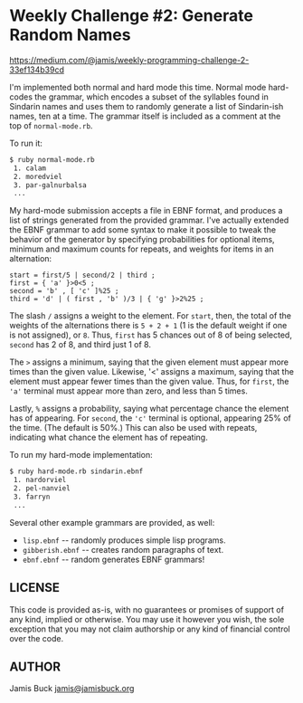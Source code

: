 # Weekly Challenge #2: Generate Random Names

https://medium.com/@jamis/weekly-programming-challenge-2-33ef134b39cd

I'm implemented both normal and hard mode this time. Normal mode hard-codes
the grammar, which encodes a subset of the syllables found in Sindarin
names and uses them to randomly generate a list of Sindarin-ish names,
ten at a time. The grammar itself is included as a comment at the top of
`normal-mode.rb`.

To run it:

```sh
$ ruby normal-mode.rb
 1. calam
 2. moredviel
 3. par-galnurbalsa
 ...
```

My hard-mode submission accepts a file in EBNF format, and produces a list
of strings generated from the provided grammar. I've actually extended the
EBNF grammar to add some syntax to make it possible to tweak the behavior
of the generator by specifying probabilities for optional items, minimum
and maximum counts for repeats, and weights for items in an alternation:

```bnf
start = first/5 | second/2 | third ;
first = { 'a' }>0<5 ;
second = 'b' , [ 'c' ]%25 ;
third = 'd' | ( first , 'b' )/3 | { 'g' }>2%25 ;
```

The slash `/` assigns a weight to the element. For `start`, then, the total
of the weights of the alternations there is `5 + 2 + 1` (1 is the default
weight if one is not assigned), or `8`. Thus, `first` has 5 chances out of 8
of being selected, `second` has 2 of 8, and third just 1 of 8.

The `>` assigns a minimum, saying that the given element must appear more
times than the given value. Likewise, '<' assigns a maximum, saying that
the element must appear fewer times than the given value. Thus, for
`first`, the `'a'` terminal must appear more than zero, and less than 5
times.

Lastly, `%` assigns a probability, saying what percentage chance the element
has of appearing. For `second`, the `'c'` terminal is optional, appearing
25% of the time. (The default is 50%.) This can also be used with repeats,
indicating what chance the element has of repeating.

To run my hard-mode implementation:

```sh
$ ruby hard-mode.rb sindarin.ebnf
 1. nardorviel
 2. pel-nanviel
 3. farryn
 ...
```

Several other example grammars are provided, as well:

* `lisp.ebnf` -- randomly produces simple lisp programs.
* `gibberish.ebnf` -- creates random paragraphs of text.
* `ebnf.ebnf` -- random generates EBNF grammars!


## LICENSE

This code is provided as-is, with no guarantees or promises of support of
any kind, implied or otherwise. You may use it however you wish, the sole
exception that you may not claim authorship or any kind of financial control
over the code.


## AUTHOR

Jamis Buck <jamis@jamisbuck.org>
